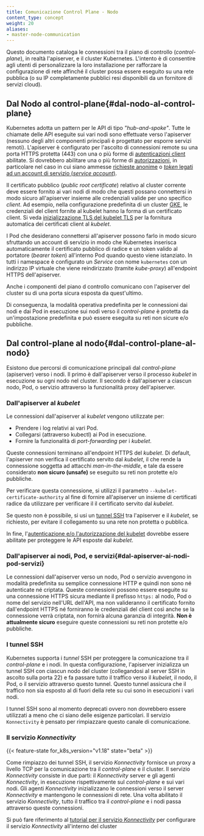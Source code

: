 ```yaml
---
title: Comunicazione Control Plane - Nodo
content_type: concept
weight: 20
aliases:
- master-node-communication
---
```


<!-- overview -->

Questo documento cataloga le connessioni tra il piano di controllo (_control-plane_), in realtà l'apiserver, e il cluster Kubernetes. L'intento è di consentire agli utenti di personalizzare la loro installazione per rafforzare la configurazione di rete affinché il cluster possa essere eseguito su una rete pubblica (o su IP completamente pubblici resi disponibili da un fornitore di servizi cloud).


<!-- body -->

## Dal Nodo al control-plane{#dal-nodo-al-control-plane}
Kubernetes adotta un pattern per le API di tipo _"hub-and-spoke"_. Tutte le chiamate delle API eseguite sui vari nodi sono effettuate verso l'apiserver (nessuno degli altri componenti principali è progettato per esporre servizi remoti). L'apiserver è configurato per l'ascolto di connessioni remote su una porta HTTPS protetta (443) con una o più forme di [autenticazioni client](/docs/reference/access-authn-authz/authentication/) abilitate. Si dovrebbero abilitare una o più forme di [autorizzazioni](/docs/reference/access-authn-authz/authorization/), in particolare nel caso in cui siano ammesse [richieste anonime](/docs/reference/access-authn-authz/authentication/#anonymous-requests) o [_token_ legati ad un account di servizio (_service account_)](/docs/reference/access-authn-authz/authentication/#service-account-tokens).

Il certificato pubblico (_public root certificate_) relativo al cluster corrente deve essere fornito ai vari nodi di modo che questi possano connettersi in modo sicuro all'apiserver insieme alle credenziali valide per uno specifico _client_. Ad esempio, nella configurazione predefinita di un cluster [GKE](https://cloud.google.com/kubernetes-engine?hl=it), le credenziali del client fornite al kubelet hanno la forma di un certificato client. Si veda
[inizializzazione TLS del kubelet TLS](/docs/reference/command-line-tools-reference/kubelet-tls-bootstrapping/) per la fornitura automatica dei certificati client al _kubelet_.

I Pod che desiderano connettersi all'apiserver possono farlo in modo sicuro sfruttando un account di servizio in modo che Kubernetes inserisca automaticamente il certificato pubblico di radice e un token valido al portatore (_bearer token_) all'interno Pod quando questo viene istanziato.
In tutti i namespace è configurato un _Service_ con nome `kubernetes` con un indirizzo IP virtuale che viene reindirizzato (tramite _kube-proxy_) all'endpoint HTTPS dell'apiserver.

Anche i componenti del piano d controllo comunicano con l'apiserver del cluster su di una porta sicura esposta da quest'ultimo.

Di conseguenza, la modalità operativa predefinita per le connessioni dai nodi e dai Pod in esecuzione sui nodi verso il _control-plane_ è protetta da un'impostazione predefinita
e può essere eseguita su reti non sicure e/o pubbliche.

## Dal control-plane al nodo{#dal-control-plane-al-nodo}

Esistono due percorsi di comunicazione principali dal _control-plane_ (apiserver) verso i nodi. Il primo è dall'apiserver verso il processo _kubelet_ in esecuzione su ogni nodo nel cluster. Il secondo è dall'apiserver a ciascun nodo, Pod, o servizio attraverso la funzionalità proxy dell'apiserver.

### Dall'apiserver al _kubelet_

Le connessioni dall'apiserver al _kubelet_ vengono utilizzate per:

  * Prendere i log relativi ai vari Pod.
  * Collegarsi (attraverso kubectl) ai Pod in esecuzione.
  * Fornire la funzionalità di _port-forwarding_ per i _kubelet_.

Queste connessioni terminano all'endpoint HTTPS del _kubelet_. Di default, l'apiserver non verifica il certificato servito dal _kubelet_, il che rende la connessione soggetta ad attacchi _man-in-the-middle_, e tale  da essere considerato **non sicuro (unsafe)** se eseguito su reti non protette e/o pubbliche.

Per verificare questa connessione, si utilizzi il parametro `--kubelet-certificate-authority` al fine di fornire all'apiserver un insieme di certificati radice da utilizzare per verificare il
il certificato servito dal _kubelet_.

Se questo non è possibile, si usi un [tunnel SSH](/docs/tasks/access-application-cluster/port-forward-access-application-cluster/) tra l'apiserver e il _kubelet_, se richiesto, per evitare il collegamento su una rete non protetta o pubblica.

In fine, l'[autenticazione e/o l'autorizzazione del kubelet](/docs/admin/kubelet-authentication-authorization/) dovrebbe essere abilitate per proteggere le API esposte dal _kubelet_.

### Dall'apiserver ai nodi, Pod, e servizi{#dal-apiserver-ai-nodi-pod-servizi}

Le connessioni dall'apiserver verso un nodo, Pod o servizio avvengono in modalità predefinita su semplice connessione HTTP e quindi non sono né autenticate né criptata. Queste connessioni possono essere eseguite su una connessione HTTPS sicura mediante il prefisso `https:` al nodo, Pod o nome del servizio nell'URL dell'API, ma non valideranno il certificato fornito dall'endpoint HTTPS né forniranno le credenziali del client così anche se la connessione verrà criptata, non fornirà alcuna garanzia di integrità. **Non è attualmente sicuro** eseguire queste connessioni  su reti non protette e/o pubbliche.

### I tunnel SSH

Kubernetes supporta i _tunnel_ SSH per proteggere la comunicazione tra il _control-plane_ e i nodi. In questa configurazione, l'apiserver inizializza un tunnel SSH con ciascun nodo del cluster (collegandosi al server SSH in ascolto sulla porta 22) e fa passare tutto il traffico verso il _kubelet_, il nodo, il Pod, o il servizio attraverso questo tunnel. Questo tunnel assicura che il traffico non sia esposto al di fuori della rete su cui sono in esecuzioni i vari nodi.

I tunnel SSH sono al momento deprecati ovvero non dovrebbero essere utilizzati a meno che ci siano delle esigenze particolari. Il servizio `Konnectivity` è pensato per rimpiazzare questo canale di comunicazione.

### Il servizio _Konnectivity_

{{< feature-state for_k8s_version="v1.18" state="beta" >}}

Come rimpiazzo dei tunnel SSH, il servizio _Konnectivity_ fornisce un proxy a livello TCP per la comunicazione tra il _control-plane_ e il cluster. Il servizio _Konnectivity_ consiste in due parti: il _Konnectivity_ server e gli agenti _Konnectivity_, in esecuzione rispettivamente sul _control-plane_ e sui vari nodi.  Gli agenti _Konnectivity_ inizializzano le connessioni verso il server _Konnectivity_ e mantengono le connessioni di rete. Una volta abilitato il servizio _Konnectivity_, tutto il traffico tra il _control-plane_ e i nodi passa attraverso queste connessioni.

Si può fare riferimento al [tutorial per il servizio _Konnectivity_](/docs/tasks/extend-kubernetes/setup-konnectivity/) per configurare il servizio _Konnectivity_ all'interno del cluster